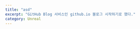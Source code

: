 ```yaml
---
title: "asd"
excerpt: "GitHub Blog 서비스인 github.io 블로그 시작하기로 했다."
category: Unreal
---
```

<!--stackedit_data:
eyJoaXN0b3J5IjpbMjg5MTAzODE1XX0=
-->